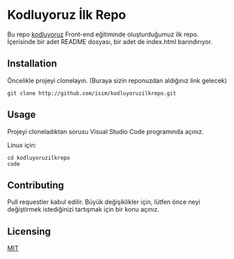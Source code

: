 # Kodluyoruz İlk Repo

Bu repo [kodluyoruz](kodluyoruz.org) Front-end eğitiminde oluşturduğumuz ilk repo. İçerisinde bir adet README dosyası, bir adet de index.html barındırıyor.

## Installation

Öncelikle projeyi clonelayın. (Buraya sizin reponuzdan aldığınız link gelecek)

```
git clone http://github.com/isim/kodluyoruzilkrepo.git
```

## Usage

Projeyi cloneladıktan sorusu Visual Studio Code programında açınız.

Linux için:
```
cd kodluyoruzilkrepo
code
```

## Contributing

Pull requestler kabul edilir. Büyük değişiklikler için, lütfen önce neyi değiştirmek istediğinizi tartışmak için bir konu açınız.

## Licensing

[MIT](http://google.com)

